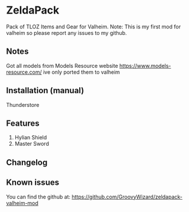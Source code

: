 # ZeldaPack
Pack of TLOZ Items and Gear for Valheim. Note: This is my first mod for valheim so please report any issues to my github.

## Notes
Got all models from Models Resource website https://www.models-resource.com/ ive only ported them to valheim

## Installation (manual)
Thunderstore

## Features
1. Hylian Shield
2. Master Sword

## Changelog


## Known issues
You can find the github at:
https://github.com/GroovyWizard/zeldapack-valheim-mod
